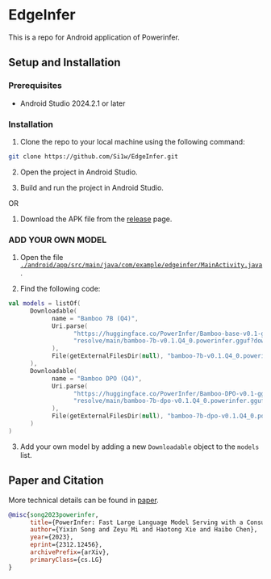 # EdgeInfer

This is a repo for Android application of Powerinfer.

## Setup and Installation

### Prerequisites

- Android Studio 2024.2.1 or later

### Installation

1. Clone the repo to your local machine using the following command:

```bash
git clone https://github.com/Si1w/EdgeInfer.git
```

2. Open the project in Android Studio.

3. Build and run the project in Android Studio.

OR 

1. Download the APK file from the [release](https://github.com/Si1w/EdgeInfer/releases) page.

### ADD YOUR OWN MODEL

1. Open the file [`./android/app/src/main/java/com/example/edgeinfer/MainActivity.java`](https://github.com/Si1w/EdgeInfer/blob/main/android/app/src/main/java/com/example/androidpowerinfer/MainActivity.kt).

2. Find the following code:

```kotlin
val models = listOf(
      Downloadable(
            name = "Bamboo 7B (Q4)",
            Uri.parse(
                  "https://huggingface.co/PowerInfer/Bamboo-base-v0.1-gguf/" +
                  "resolve/main/bamboo-7b-v0.1.Q4_0.powerinfer.gguf?download=true"
            ),
            File(getExternalFilesDir(null), "bamboo-7b-v0.1.Q4_0.powerinfer.gguf")
      ),
      Downloadable(
            name = "Bamboo DPO (Q4)",
            Uri.parse(
                  "https://huggingface.co/PowerInfer/Bamboo-DPO-v0.1-gguf/" +
                  "resolve/main/bamboo-7b-dpo-v0.1.Q4_0.powerinfer.gguf?download=true"
            ),
            File(getExternalFilesDir(null), "bamboo-7b-dpo-v0.1.Q4_0.powerinfer.gguf")
      )
)
```

3. Add your own model by adding a new `Downloadable` object to the `models` list.

## Paper and Citation
More technical details can be found in [paper](https://ipads.se.sjtu.edu.cn/_media/publications/powerinfer-20231219.pdf).

```bibtex
@misc{song2023powerinfer,
      title={PowerInfer: Fast Large Language Model Serving with a Consumer-grade GPU},
      author={Yixin Song and Zeyu Mi and Haotong Xie and Haibo Chen},
      year={2023},
      eprint={2312.12456},
      archivePrefix={arXiv},
      primaryClass={cs.LG}
}
```
